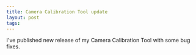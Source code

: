 ```yaml
---
title: Camera Calibration Tool update
layout: post
tags: 
---
```



I've published new release of my Camera Calibration Tool with some bug
fixes.
